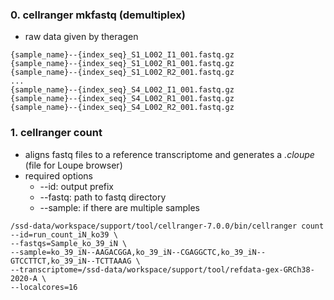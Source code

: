### 0. cellranger mkfastq (demultiplex)
- raw data given by theragen
~~~
{sample_name}--{index_seq}_S1_L002_I1_001.fastq.gz
{sample_name}--{index_seq}_S1_L002_R1_001.fastq.gz
{sample_name}--{index_seq}_S1_L002_R2_001.fastq.gz
...
{sample_name}--{index_seq}_S4_L002_I1_001.fastq.gz
{sample_name}--{index_seq}_S4_L002_R1_001.fastq.gz
{sample_name}--{index_seq}_S4_L002_R2_001.fastq.gz
~~~

### 1. cellranger count
- aligns fastq files to a reference transcriptome and generates a *.cloupe* (file for Loupe browser)
- required options
  - --id: output prefix
  - --fastq: path to fastq directory
  - --sample: if there are multiple samples
~~~bashscipt
/ssd-data/workspace/support/tool/cellranger-7.0.0/bin/cellranger count --id=run_count_iN_ko39 \
--fastqs=Sample_ko_39_iN \
--sample=ko_39_iN--AAGACGGA,ko_39_iN--CGAGGCTC,ko_39_iN--GTCCTTCT,ko_39_iN--TCTTAAAG \
--transcriptome=/ssd-data/workspace/support/tool/refdata-gex-GRCh38-2020-A \
--localcores=16
~~~

